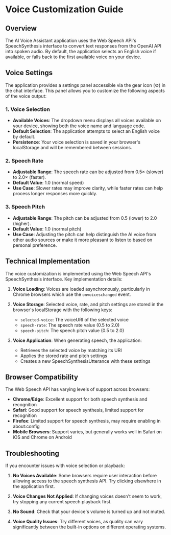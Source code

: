 # Voice Customization Guide

## Overview

The AI Voice Assistant application uses the Web Speech API's SpeechSynthesis interface to convert text responses from the OpenAI API into spoken audio. By default, the application selects an English voice if available, or falls back to the first available voice on your device.

## Voice Settings

The application provides a settings panel accessible via the gear icon (⚙️) in the chat interface. This panel allows you to customize the following aspects of the voice output:

### 1. Voice Selection

- **Available Voices**: The dropdown menu displays all voices available on your device, showing both the voice name and language code.
- **Default Selection**: The application attempts to select an English voice by default.
- **Persistence**: Your voice selection is saved in your browser's localStorage and will be remembered between sessions.

### 2. Speech Rate

- **Adjustable Range**: The speech rate can be adjusted from 0.5× (slower) to 2.0× (faster).
- **Default Value**: 1.0 (normal speed)
- **Use Case**: Slower rates may improve clarity, while faster rates can help process longer responses more quickly.

### 3. Speech Pitch

- **Adjustable Range**: The pitch can be adjusted from 0.5 (lower) to 2.0 (higher).
- **Default Value**: 1.0 (normal pitch)
- **Use Case**: Adjusting the pitch can help distinguish the AI voice from other audio sources or make it more pleasant to listen to based on personal preference.

## Technical Implementation

The voice customization is implemented using the Web Speech API's SpeechSynthesis interface. Key implementation details:

1. **Voice Loading**: Voices are loaded asynchronously, particularly in Chrome browsers which use the `onvoiceschanged` event.

2. **Voice Storage**: Selected voice, rate, and pitch settings are stored in the browser's localStorage with the following keys:
   - `selected-voice`: The voiceURI of the selected voice
   - `speech-rate`: The speech rate value (0.5 to 2.0)
   - `speech-pitch`: The speech pitch value (0.5 to 2.0)

3. **Voice Application**: When generating speech, the application:
   - Retrieves the selected voice by matching its URI
   - Applies the stored rate and pitch settings
   - Creates a new SpeechSynthesisUtterance with these settings

## Browser Compatibility

The Web Speech API has varying levels of support across browsers:

- **Chrome/Edge**: Excellent support for both speech synthesis and recognition
- **Safari**: Good support for speech synthesis, limited support for recognition
- **Firefox**: Limited support for speech synthesis, may require enabling in about:config
- **Mobile Browsers**: Support varies, but generally works well in Safari on iOS and Chrome on Android

## Troubleshooting

If you encounter issues with voice selection or playback:

1. **No Voices Available**: Some browsers require user interaction before allowing access to the speech synthesis API. Try clicking elsewhere in the application first.

2. **Voice Changes Not Applied**: If changing voices doesn't seem to work, try stopping any current speech playback first.

3. **No Sound**: Check that your device's volume is turned up and not muted.

4. **Voice Quality Issues**: Try different voices, as quality can vary significantly between the built-in options on different operating systems.
